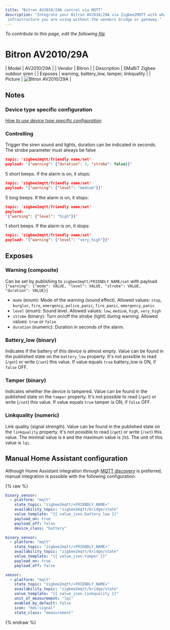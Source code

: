 ```yaml
---
title: "Bitron AV2010/29A control via MQTT"
description: "Integrate your Bitron AV2010/29A via Zigbee2MQTT with whatever smart home
 infrastructure you are using without the vendors bridge or gateway."
---
```


*To contribute to this page, edit the following
[file](https://github.com/Koenkk/zigbee2mqtt.io/blob/master/docs/devices/AV2010_29A.md)*

# Bitron AV2010/29A

| Model | AV2010/29A  |
| Vendor  | Bitron  |
| Description | SMaBiT Zigbee outdoor siren |
| Exposes | warning, battery_low, tamper, linkquality |
| Picture | ![Bitron AV2010/29A](../images/devices/AV2010-29A.jpg) |

## Notes

### Device type specific configuration
*[How to use device type specific configuration](../information/configuration.md)*

### Controlling
Trigger the siren sound and lights, duration can be indicated in seconds. The strobe parameter must always be false
```json
topic: 'zigbee2mqtt/friendly name/set'
payload: '{"warning": {"duration": 3, "strobe": false}}'
```

5 short beeps. If the alarm is on, it stops:
```json
topic: 'zigbee2mqtt/friendly name/set'
payload: '{"warning": {"level": "medium"}}'
```
5 long beeps. If the alarm is on, it stops:
```json
topic: 'zigbee2mqtt/friendly name/set'
payload:
'{"warning": {"level": "high"}}'
```

1 short beeps. If the alarm is on, it stops:
```json
topic: 'zigbee2mqtt/friendly name/set'
payload: '{"warning": {"level": "very_high"}}'
```



## Exposes

### Warning (composite)
Can be set by publishing to `zigbee2mqtt/FRIENDLY_NAME/set` with payload `{"warning": {"mode": VALUE, "level": VALUE, "strobe": VALUE, "duration": VALUE}}`
- `mode` (enum): Mode of the warning (sound effect). Allowed values: `stop`, `burglar`, `fire`, `emergency`, `police_panic`, `fire_panic`, `emergency_panic`
- `level` (enum): Sound level. Allowed values: `low`, `medium`, `high`, `very_high`
- `strobe` (binary): Turn on/off the strobe (light) during warning. Allowed values: `true` or `false`
- `duration` (numeric): Duration in seconds of the alarm. 

### Battery_low (binary)
Indicates if the battery of this device is almost empty.
Value can be found in the published state on the `battery_low` property.
It's not possible to read (`/get`) or write (`/set`) this value.
If value equals `true` battery_low is ON, if `false` OFF.

### Tamper (binary)
Indicates whether the device is tampered.
Value can be found in the published state on the `tamper` property.
It's not possible to read (`/get`) or write (`/set`) this value.
If value equals `true` tamper is ON, if `false` OFF.

### Linkquality (numeric)
Link quality (signal strength).
Value can be found in the published state on the `linkquality` property.
It's not possible to read (`/get`) or write (`/set`) this value.
The minimal value is `0` and the maximum value is `255`.
The unit of this value is `lqi`.

## Manual Home Assistant configuration
Although Home Assistant integration through [MQTT discovery](../integration/home_assistant) is preferred,
manual integration is possible with the following configuration:


{% raw %}
```yaml
binary_sensor:
  - platform: "mqtt"
    state_topic: "zigbee2mqtt/<FRIENDLY_NAME>"
    availability_topic: "zigbee2mqtt/bridge/state"
    value_template: "{{ value_json.battery_low }}"
    payload_on: true
    payload_off: false
    device_class: "battery"

binary_sensor:
  - platform: "mqtt"
    state_topic: "zigbee2mqtt/<FRIENDLY_NAME>"
    availability_topic: "zigbee2mqtt/bridge/state"
    value_template: "{{ value_json.tamper }}"
    payload_on: true
    payload_off: false

sensor:
  - platform: "mqtt"
    state_topic: "zigbee2mqtt/<FRIENDLY_NAME>"
    availability_topic: "zigbee2mqtt/bridge/state"
    value_template: "{{ value_json.linkquality }}"
    unit_of_measurement: "lqi"
    enabled_by_default: false
    icon: "mdi:signal"
    state_class: "measurement"
```
{% endraw %}


